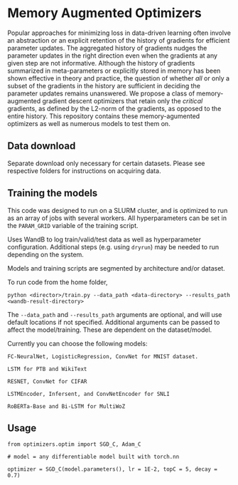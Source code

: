 # Memory Augmented Optimizers

Popular approaches for minimizing loss in data-driven learning often involve an abstraction or an explicit retention of the history of gradients for efficient parameter updates. 
The aggregated history of gradients nudges the parameter updates in the right direction even when the gradients at any given step are not informative. 
Although the history of gradients summarized in meta-parameters or explicitly stored in memory has been shown effective in theory and practice, the question of whether *all* or only a subset of the gradients in the history are sufficient in deciding the parameter updates remains unanswered. 
We propose a class of memory-augmented gradient descent optimizers that retain only the *critical* gradients, as defined by the L2-norm of the gradients, as opposed to the entire history. 
This repository contains these memory-agumented optimizers as well as numerous models to test them on.

## Data download

Separate download only necessary for certain datasets. Please see respective folders for instructions on acquiring data.

## Training the models

This code was designed to run on a SLURM cluster, and is optimized to run as an array of jobs with several workers. All hyperparameters can be set in the `PARAM_GRID` variable of the training script.

Uses WandB to log train/valid/test data as well as hyperparameter configuration. Additional steps (e.g. using `dryrun`) may be needed to run depending on the system.

Models and training scripts are segmented by architecture and/or dataset.

To run code from the home folder,
```
python <director>/train.py --data_path <data-directory> --results_path <wandb-result-directory>
```

The `--data_path` and `--results_path` arguments are optional, and will use default locations if not specified. Additional arguments can be passed to affect the model/training. These are dependent on the dataset/model.

Currently you can choose the following models:

```
FC-NeuralNet, LogisticRegression, ConvNet for MNIST dataset.

LSTM for PTB and WikiText

RESNET, ConvNet for CIFAR

LSTMEncoder, Infersent, and ConvNetEncoder for SNLI

RoBERTa-Base and Bi-LSTM for MultiWoZ
```

## Usage

```
from optimizers.optim import SGD_C, Adam_C

# model = any differentiable model built with torch.nn

optimizer = SGD_C(model.parameters(), lr = 1E-2, topC = 5, decay = 0.7)
```
